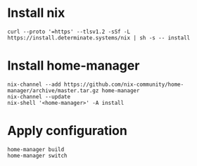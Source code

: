 # Install nix
`curl --proto '=https' --tlsv1.2 -sSf -L https://install.determinate.systems/nix | sh -s -- install`
# Install home-manager
```
nix-channel --add https://github.com/nix-community/home-manager/archive/master.tar.gz home-manager
nix-channel --update
nix-shell '<home-manager>' -A install
```
# Apply configuration
```
home-manager build
home-manager switch
```
